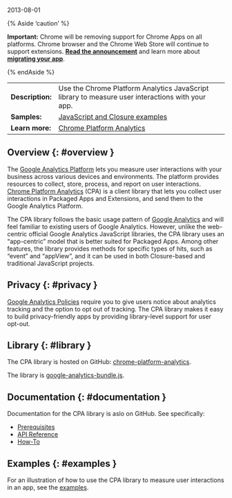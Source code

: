 2013-08-01

{% Aside ‘caution’ %}

**Important:** Chrome will be removing support for Chrome Apps on all platforms. Chrome browser and the Chrome Web Store will continue to support extensions. [**Read the announcement**](https://blog.chromium.org/2020/08/changes-to-chrome-app-support-timeline.html) and learn more about [**migrating your app**](/apps/migration).

{% endAside %}

<table><tbody><tr class="odd"><td><strong>Description:</strong></td><td>Use the Chrome Platform Analytics JavaScript library to measure user interactions with your app.</td></tr><tr class="even"><td><strong>Samples:</strong></td><td><a href="https://github.com/GoogleChrome/chrome-platform-analytics/tree/master/src/example">JavaScript and Closure examples</a></td></tr><tr class="odd"><td><strong>Learn more:</strong></td><td><a href="https://github.com/GoogleChrome/chrome-platform-analytics/wiki">Chrome Platform Analytics</a></td></tr></tbody></table>

## Overview {: \#overview }

The [Google Analytics Platform](https://developers.google.com/analytics/devguides/platform/) lets you measure user interactions with your business across various devices and environments. The platform provides resources to collect, store, process, and report on user interactions. [Chrome Platform Analytics](https://github.com/GoogleChrome/chrome-platform-analytics/wiki) (CPA) is a client library that lets you collect user interactions in Packaged Apps and Extensions, and send them to the Google Analytics Platform.

The CPA library follows the basic usage pattern of [Google Analytics](http://www.google.com/analytics/index.html) and will feel familiar to existing users of Google Analytics. However, unlike the web-centric official Google Analytics JavaScript libraries, the CPA library uses an “app-centric” model that is better suited for Packaged Apps. Among other features, the library provides methods for specific types of hits, such as “event” and “appView”, and it can be used in both Closure-based and traditional JavaScript projects.

## Privacy {: \#privacy }

[Google Analytics Policies](https://developers.google.com/analytics/devguides/collection/protocol/policy) require you to give users notice about analytics tracking and the option to opt out of tracking. The CPA library makes it easy to build privacy-friendly apps by providing library-level support for user opt-out.

## Library {: \#library }

The CPA library is hosted on GitHub: [chrome-platform-analytics](https://github.com/GoogleChrome/chrome-platform-analytics).

The library is [google-analytics-bundle.js](https://github.com/GoogleChrome/chrome-platform-analytics/blob/master/google-analytics-bundle.js).

## Documentation {: \#documentation }

Documentation for the CPA library is aslo on GitHub. See specifically:

- [Prerequisites](https://github.com/GoogleChrome/chrome-platform-analytics/wiki#prerequisites)
- [API Reference](https://github.com/GoogleChrome/chrome-platform-analytics/wiki#api-reference)
- [How-To](https://github.com/GoogleChrome/chrome-platform-analytics/wiki#how-to)

## Examples {: \#examples }

For an illustration of how to use the CPA library to measure user interactions in an app, see the [examples](https://github.com/GoogleChrome/chrome-platform-analytics/tree/master/src/example).
